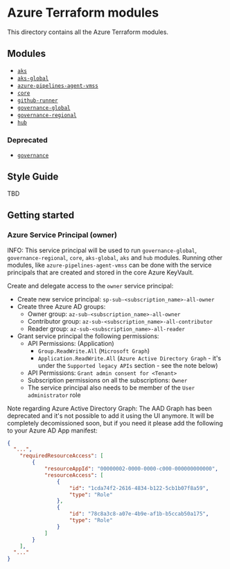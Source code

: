 # Azure Terraform modules

This directory contains all the Azure Terraform modules.

## Modules

- [`aks`](aks/README.md)
- [`aks-global`](aks-global/README.md)
- [`azure-pipelines-agent-vmss`](azure-pipelines-agent-vmss/README.md)
- [`core`](core/README.md)
- [`github-runner`](github-runner/README.md)
- [`governance-global`](governance-global/README.md)
- [`governance-regional`](governance-regional/README.md)
- [`hub`](hub/README.md)

### Deprecated

- [`governance`](governance/README.md)

## Style Guide

TBD

## Getting started

### Azure Service Principal (owner)

INFO: This service principal will be used to run `governance-global`, `governance-regional`, `core`, `aks-global`, `aks` and `hub` modules. Running other modules, like `azure-pipelines-agent-vmss` can be done with the service principals that are created and stored in the core Azure KeyVault.

Create and delegate access to the `owner` service principal:

- Create new service principal: `sp-sub-<subscription_name>-all-owner`
- Create three Azure AD groups:
  - Owner group: `az-sub-<subscription_name>-all-owner`
  - Contributor group: `az-sub-<subscription_name>-all-contributor`
  - Reader group: `az-sub-<subscription_name>-all-reader`
- Grant service principal the following permissions:
  - API Permissions: (Application)
    - `Group.ReadWrite.All` (`Microsoft Graph`)
    - `Application.ReadWrite.All` (`Azure Active Directory Graph` - it's under the `Supported legacy APIs` section - see the note below)
  - API Permissions: `Grant admin consent for <Tenant>`
  - Subscription permissions on all the subscriptions: `Owner`
  - The service principal also needs to be member of the `User administrator` role

Note regarding Azure Active Directory Graph: The AAD Graph has been deprecated and it's not possible to add it using the UI anymore. It will be completely decomissioned soon, but if you need it please add the following to your Azure AD App manifest:

```json
{
  "...",
	"requiredResourceAccess": [
		{
			"resourceAppId": "00000002-0000-0000-c000-000000000000",
			"resourceAccess": [
				{
					"id": "1cda74f2-2616-4834-b122-5cb1b07f8a59",
					"type": "Role"
				},
				{
					"id": "78c8a3c8-a07e-4b9e-af1b-b5ccab50a175",
					"type": "Role"
				}
			]
		}
	],
  "..."
}
```
